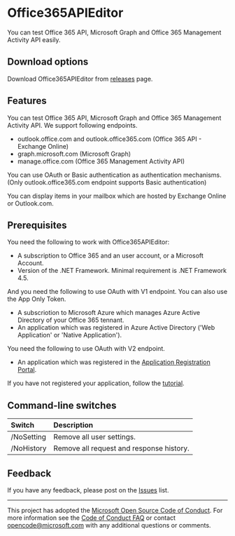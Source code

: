 # Office365APIEditor

You can test Office 365 API, Microsoft Graph and Office 365 Management Activity API easily.

## Download options

Download Office365APIEditor from [releases](https://github.com/Microsoft/Office365APIEditor/releases) page.

## Features

You can test Office 365 API, Microsoft Graph and Office 365 Management Activity API. We support following endpoints.
- outlook.office.com and outlook.office365.com (Office 365 API - Exchange Online)
- graph.microsoft.com (Microsoft Graph)
- manage.office.com (Office 365 Management Activity API)

You can use OAuth or Basic authentication as authentication mechanisms. (Only outlook.office365.com endpoint supports Basic authentication)

You can display items in your mailbox which are hosted by Exchange Online or Outlook.com.

## Prerequisites

You need the following to work with Office365APIEditor:
- A subscription to Office 365 and an user account, or a Microsoft Account.
- Version of the .NET Framework. Minimal requirement is .NET Framework 4.5.

And you need the following to use OAuth with V1 endpoint. You can also use the App Only Token.

- A subscriotion to Microsoft Azure which manages Azure Active Directory of your Office 365 tennant.
- An application which was registered in Azure Active Directory ('Web Application' or 'Native Application').

You need the following to use OAuth with V2 endpoint.

- An application which was registered in the [Application Registration Portal](https://apps.dev.microsoft.com/).

If you have not registered your application, follow the [tutorial](/tutorials/How_to_register_a_V1_Web_application.md).

## Command-line switches

| Switch     | Description                              |
|:-----------|:-----------------------------------------|
| /NoSetting | Remove all user settings.                |
| /NoHistory | Remove all request and response history. |

## Feedback

If you have any feedback, please post on the [Issues](https://github.com/Microsoft/Office365APIEditor/issues) list.

---
This project has adopted the [Microsoft Open Source Code of Conduct](https://opensource.microsoft.com/codeofconduct/). For more information see the [Code of Conduct FAQ](https://opensource.microsoft.com/codeofconduct/faq/) or contact [opencode@microsoft.com](mailto:opencode@microsoft.com) with any additional questions or comments.

